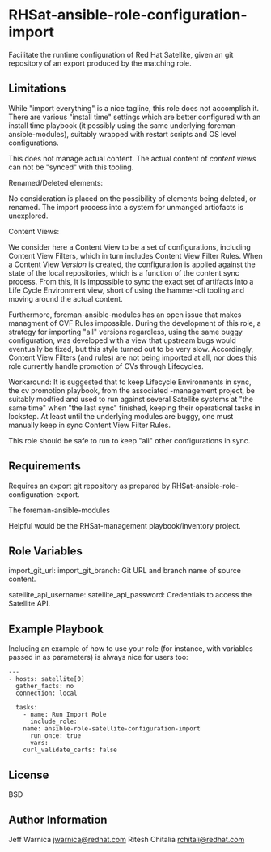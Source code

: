 RHSat-ansible-role-configuration-import
=========

Facilitate the runtime configuration of Red Hat Satellite, given an git repository of an export produced by the matching role.

Limitations
-----------

While "import everything" is a nice tagline, this role does not accomplish it. There are various "install time" settings which are better configured with an install time playbook (it possibly using the same underlying foreman-ansible-modules), suitably wrapped with restart scripts and OS level configurations.

This does not manage actual content. The actual content of *content views* can not be "synced" with this tooling.

Renamed/Deleted elements:

No consideration is placed on the possibility of elements being deleted, or renamed. The import process into a system for unmanged artiofacts is unexplored.

Content Views:

We consider here a Content View to be a set of configurations, including Content View Filters, which in turn includes Content View Filter Rules. When a Content View *Version* is created, the configuration is applied against the state of the local repositories, which is a function of the content sync process. From this, it is impossible to sync the exact set of artifacts into a Life Cycle Environment view, short of using the hammer-cli tooling and moving around the actual content.

Furthermore, foreman-ansible-modules has an open issue that makes managment of CVF Rules impossible. During the development of this role, a strategy for importing "all" versions regardless, using the same buggy configuration, was developed with a view that upstream bugs would eventually be fixed, but this style turned out to be very slow. Accordingly, Content View Filters (and rules) are not being imported at all, nor does this role currently handle promotion of CVs through Lifecycles.

Workaround: It is suggested that to keep Lifecycle Environments in sync, the cv promotion playbook, from the associated -management project, be suitably modfied and used to run against several Satellite systems at "the same time" when "the last sync" finished, keeping their operational tasks in lockstep. At least until the underlying modules are buggy, one must manually keep in sync Content View Filter Rules.

This role should be safe to run to keep "all" other configurations in sync.

Requirements
------------

Requires an export git repository as prepared by RHSat-ansible-role-configuration-export.

The foreman-ansible-modules

Helpful would be the RHSat-management playbook/inventory project.


Role Variables
--------------

import_git_url: 
import_git_branch:
	Git URL and branch name of source content.

satellite_api_username:
satellite_api_password:
	Credentials to access the Satellite API.

Example Playbook
----------------

Including an example of how to use your role (for instance, with variables passed in as parameters) is always nice for users too:


	---
	- hosts: satellite[0]
	  gather_facts: no
	  connection: local

	  tasks:
	    - name: Run Import Role
	      include_role:
		name: ansible-role-satellite-configuration-import
	      run_once: true
	      vars:
		curl_validate_certs: false

License
-------

BSD

Author Information
------------------
Jeff Warnica <jwarnica@redhat.com>
Ritesh Chitalia <rchitali@redhat.com>

